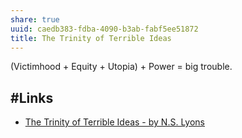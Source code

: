 ```yaml
---
share: true
uuid: caedb383-fdba-4090-b3ab-fabf5ee51872
title: The Trinity of Terrible Ideas
---
```

(Victimhood + Equity + Utopia) + Power = big trouble.

## #Links

* [The Trinity of Terrible Ideas - by N.S. Lyons](https://theupheaval.substack.com/p/the-trinity-of-terrible-ideas)